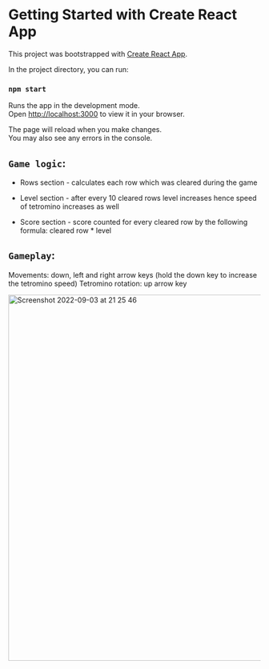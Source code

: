 
# Getting Started with Create React App

This project was bootstrapped with [Create React App](https://github.com/facebook/create-react-app).

In the project directory, you can run:

### `npm start`

Runs the app in the development mode.\
Open [http://localhost:3000](http://localhost:3000) to view it in your browser.

The page will reload when you make changes.\
You may also see any errors in the console.


## `Game logic`:

* Rows section - calculates each row which was cleared during the game

* Level section - after every 10 cleared rows level increases hence speed of tetromino increases as well

* Score section - score counted for every cleared row by the following formula: cleared row * level

## `Gameplay`:

Movements: down, left and right arrow keys (hold the down key to increase the tetromino speed)
Tetromino rotation: up arrow key


<img width="732" alt="Screenshot 2022-09-03 at 21 25 46" src="https://user-images.githubusercontent.com/93957570/188286836-3a22f679-51d3-4a1d-bb95-648b128b707f.png">
